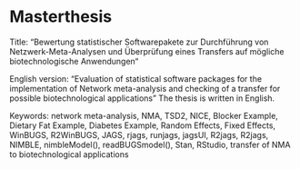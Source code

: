 # Masterthesis

Title: “Bewertung statistischer Softwarepakete zur Durchführung von 
Netzwerk-Meta-Analysen und Überprüfung eines Transfers auf 
mögliche biotechnologische Anwendungen“

English version: “Evaluation of statistical software packages for the implementation of 
Network meta-analysis and checking of a transfer for 
possible biotechnological applications”
The thesis is written in English.


Keywords: network meta-analysis, NMA, TSD2, NICE, Blocker Example, Dietary Fat Example, Diabetes Example, Random Effects, Fixed Effects, 
WinBUGS, R2WinBUGS, JAGS, rjags, runjags, jagsUI, R2jags, R2jags, NIMBLE, nimbleModel(), readBUGSmodel(), Stan, RStudio, transfer of NMA to biotechnological applications
